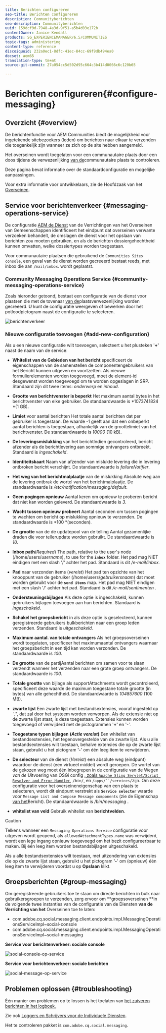 ```yaml
---
title: Berichten configureren
seo-title: Berichten configureren
description: Communityberichten
seo-description: Communityberichten
uuid: 159dcf9d-7948-4a3d-9f51-a5b4d03e172b
contentOwner: Janice Kendall
products: SG_EXPERIENCEMANAGER/6.5/COMMUNITIES
topic-tags: administering
content-type: reference
discoiquuid: 232a0ec1-8dfc-41ec-84cc-69f9db494ea0
docset: aem65
translation-type: tm+mt
source-git-commit: 27a054cc5d502d95c664c3b414d0066c6c120b65

---
```



# Berichten configureren{#configure-messaging}

## Overzicht {#overview}

De berichtenfunctie voor AEM Communities biedt de mogelijkheid voor ingetekende sitebezoekers (leden) om berichten naar elkaar te verzenden die toegankelijk zijn wanneer ze zich op de site hebben aangemeld.

Het overseinen wordt toegelaten voor een communautaire plaats door een doos tijdens de verwezenlijking [van de](/help/communities/sites-console.md)communautaire plaats te controleren.

Deze pagina bevat informatie over de standaardconfiguratie en mogelijke aanpassingen.

Voor extra informatie voor ontwikkelaars, zie de Hoofdzaak van het [Overseinen](/help/communities/essentials-messaging.md).

## Service voor berichtenverkeer {#messaging-operations-service}

De configuratie [AEM de Dienst](https://localhost:4502/system/console/configMgr/com.adobe.cq.social.messaging.client.endpoints.impl.MessagingOperationsServiceImpl) van de Verrichtingen van het Overseinen van Gemeenschappen identificeert het eindpunt dat overseinen verwante verzoeken behandelt, de omslagen de dienst voor het opslaan van berichten zou moeten gebruiken, en als de berichten dossiergehechtheid kunnen omvatten, welke dossiertypes worden toegestaan.

Voor communautaire plaatsen die gebruikend de `Communities Sites console`, een geval van de dienst worden gecreeerd bestaat reeds, met inbox die aan `/mail/inbox`. wordt geplaatst.

### Community Messaging Operations Service {#community-messaging-operations-service}

Zoals hieronder getoond, bestaat een configuratie van de dienst voor plaatsen die met de tovenaar [van de](/help/communities/sites-console.md)plaatsverwezenlijking worden gecreeerd. U kunt de configuratie weergeven of bewerken door het potloodpictogram naast de configuratie te selecteren.

![berichtenverkeer](assets/messaging-operations.png)

### Nieuwe configuratie toevoegen {#add-new-configuration}

Als u een nieuwe configuratie wilt toevoegen, selecteert u het plusteken &#39;**+**&#39; naast de naam van de service:

* **Whitelist van de Gebieden van het bericht** specificeert de eigenschappen van de samenstellen de componentengebruikers van het Bericht kunnen uitgeven en voortzetten. Als nieuwe formulierelementen worden toegevoegd, moet de element-id desgewenst worden toegevoegd om te worden opgeslagen in SRP. Standaard zijn dit twee items: *onderwerp* en *inhoud*.

* **Grootte van berichtvenster is beperkt** Het maximum aantal bytes in het berichtvenster van elke gebruiker. De standaardwaarde is *1073741824 *(1 GB).

* **Limiet** voor aantal berichten Het totale aantal berichten dat per gebruiker is toegestaan. De waarde -1 geeft aan dat een onbeperkt aantal berichten is toegestaan, afhankelijk van de groottelimiet van het berichtvenster. De standaardwaarde is *10000* (10 kB).

* **De leveringsmislukking** van het berichtIndien gecontroleerd, bericht afzender als de berichtlevering aan sommige ontvangers ontbreekt. Standaard is *ingeschakeld*.

* **Identiteitskaart** Naam van afzender van mislukte levering die in levering ontbroken bericht verschijnt. De standaardwaarde is *failureNotifier*.

* **Het weg van het berichtmalplaatje** van de mislukking Absolute weg aan de levering ontbrak de wortel van het berichtmalplaatje. De standaardwaarde is */etc/notification/messaging/default*.

* **Geen pogingen opnieuw** Aantal keren om opnieuw te proberen bericht dat niet kan worden geleverd. De standaardwaarde is *3*.

* **Wacht tussen opnieuw probeert** Aantal seconden om tussen pogingen te wachten om bericht op mislukking opnieuw te verzenden. De standaardwaarde is *100 *(seconden).

* **De grootte** van de de updatepool van de telling Aantal gezamenlijke draden die voor tellerupdate worden gebruikt. De standaardwaarde is *10*.

* **Inbox path**(*Required*) The path, relative to the user&#39;s node (/home/users/*username*), to use for the **`inbox`** folder. Het pad mag NIET eindigen met een slash &#39;/&#39; achter het pad. Standaard is dit */e-mail/inbox.*

* **Pad** naar verzonden items (*vereist*) Het pad ten opzichte van het knooppunt van de gebruiker (/home/users/*gebruikersnaam*) dat moet worden gebruikt voor de **`send items`** map. Het pad mag NIET eindigen met een slash &#39;/&#39; achter het pad. Standaard is dit */e-mail/sentimenten* .

* **Ondersteuningsbijlagen** Als deze optie is ingeschakeld, kunnen gebruikers bijlagen toevoegen aan hun berichten. Standaard is *ingeschakeld*.

* **Schakel het groepsbericht** in als deze optie is geselecteerd, kunnen geregistreerde gebruikers bulkberichten naar een groep leden verzenden. Standaard is *uitgeschakeld*.

* **Maximum aantal. van totale ontvangers** Als het groepsoverseinen wordt toegelaten, specificeer het maximumaantal ontvangers waarnaar het groepsbericht in een tijd kan worden verzonden. De standaardwaarde is *100*.

* **De grootte** van de partijAantal berichten om samen voor te slaan verzendt wanneer het verzenden naar een grote groep ontvangers. De standaardwaarde is *100*.

* **Totale grootte** van bijlage als supportAttachments wordt gecontroleerd, specificeert deze waarde de maximum toegestane totale grootte (in bytes) van alle gehechtheid. De standaardwaarde is *104857600* (100 MB).

* **zwarte lijst** Een zwarte lijst met bestandsextensies, vooraf ingesteld op &#39;**.**&quot;, dat zal door het systeem worden verworpen. Als de extensie niet op de zwarte lijst staat, is deze toegestaan. Extensies kunnen worden toegevoegd of verwijderd met de pictogrammen &#39;**+**&#39; en &#39;**-**&#39;.

* **Toegestane typen bijlagen**
   **(*Actie vereist*)** Een whitelist van bestandsextensies, het tegenovergestelde van de zwarte lijst. Als u alle bestandsextensies wilt toestaan, behalve extensies die op de zwarte lijst staan, gebruikt u het pictogram &#39;**-**&#39; om één leeg item te verwijderen.

* **De selecteur** van de dienst (*Vereist*) een absolute weg (eindpunt) waardoor de dienst (een virtueel middel) wordt geroepen. De wortel van de gekozen weg moet één inbegrepen in de configuratie van de Wegen *van de* Uitvoering van OSGi config [ , zoals `Apache Sling Servlet/Script Resolver and Error Handler`](https://localhost:4502/system/console/configMgr/org.apache.sling.servlets.resolver.SlingServletResolver), `/bin/`, en `/apps/``/services/`zijn. Om deze configuratie voor het overseineneigenschap van een plaats te selecteren, wordt dit eindpunt verstrekt als **`Service selector`** waarde voor `Message List and Compose Message components` (zie de Eigenschap [van het](/help/communities/configure-messaging.md)Bericht).
De standaardwaarde is */bin/messaging* .

* **whitelist van veld** Gebruik whitelist van **berichtvelden**.

>[!CAUTION]
>
>Telkens wanneer een `Messaging Operations Service` configuratie voor uitgeven wordt geopend, als `allowedAttachmentTypes.name` was verwijderd, wordt een lege ingang opnieuw toegevoegd om het bezit configureerbaar te maken. Bij één leeg item worden bestandsbijlagen uitgeschakeld.
>
>Als u alle bestandsextensies wilt toestaan, met uitzondering van extensies die op de zwarte lijst staan, gebruikt u het pictogram &#39;**-**&#39; om (opnieuw) één leeg item te verwijderen voordat u op **Opslaan** klikt.

## Groepsberichten {#group-messaging}

Om geregistreerde gebruikers toe te staan om directe berichten in bulk naar gebruikersgroepen te verzenden, zorg ervoor om **groepsoverseinen **in de volgende twee instanties van de configuratie van de Diensten **van de Verrichting van het** Overseinen toe te laten:

* com.adobe.cq.social.messaging.client.endpoints.impl.MessagingOperationsServiceImpl~social-console
* com.adobe.cq.social.messaging.client.endpoints.impl.MessagingOperationsServiceImpl~social-messaging

**Service voor berichtenverkeer: sociale console**

![social-console-op-service](assets/social-console-op-service.png)

**Service voor berichtenverkeer: sociale berichten**

![social-message-op-service](assets/social-message-op-service.png)

## Problemen oplossen {#troubleshooting}

Één manier om problemen op te lossen is het toelaten van [het zuiveren berichten in het logboek.](/help/sites-administering/troubleshooting.md)

Zie ook [Loggers en Schrijvers voor de Individuele Diensten](/help/sites-deploying/configure-logging.md#loggers-and-writers-for-individual-services).

Het te controleren pakket is `com.adobe.cq.social.messaging`.
